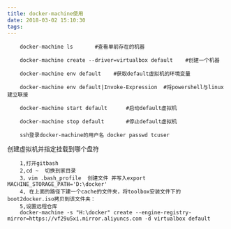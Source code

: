 ```yaml
---
title: docker-machine使用
date: 2018-03-02 15:10:30
tags:
---
```


        docker-machine ls       #查看单前存在的机器
        
        docker-machine create --driver=virtualbox default    #创建一个机器
        
        docker-machine env default    #获取default虚拟机的环境变量
        
        docker-machine env default|Invoke-Expression  #将powershell与linux建立联接
        
        docker-machine start default      #启动default虚拟机
        
        docker-machine stop default       #停止default虚拟机
        
        ssh登录docker-machine的用户名 docker passwd tcuser
        
创建虚拟机并指定挂载到哪个盘符
        
        1,打开gitbash
        2,cd ~  切换到家目录
        3，vim .bash_profile  创建文件 并写入export MACHINE_STORAGE_PATH='D:\docker'
        4, 在上面的路径下建一个cache的文件夹，将toolbox安装文件下的boot2docker.iso拷贝到该文件夹：
        5,设置远程仓库 
        docker-machine -s "H:\docker" create --engine-registry-mirror=https://vf29u5xi.mirror.aliyuncs.com -d virtualbox default
        
